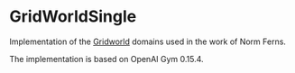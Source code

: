 # GridWorldSingle

Implementation of the [Gridworld](https://dl.acm.org/doi/10.5555/3020419.3020441) domains used in the work of Norm Ferns. 

The implementation is based on OpenAI Gym 0.15.4.
